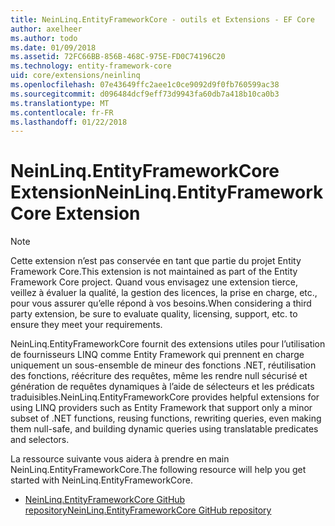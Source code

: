 ```yaml
---
title: NeinLinq.EntityFrameworkCore - outils et Extensions - EF Core
author: axelheer
ms.author: todo
ms.date: 01/09/2018
ms.assetid: 72FC66BB-856B-468C-975E-FD0C74196C20
ms.technology: entity-framework-core
uid: core/extensions/neinlinq
ms.openlocfilehash: 07e43649ffc2aee1c0ce9092d9f0fb760599ac38
ms.sourcegitcommit: d096484dcf9eff73d9943fa60db7a418b10ca0b3
ms.translationtype: MT
ms.contentlocale: fr-FR
ms.lasthandoff: 01/22/2018
---
```

# <a name="neinlinqentityframeworkcore-extension"></a><span data-ttu-id="fd081-102">NeinLinq.EntityFrameworkCore Extension</span><span class="sxs-lookup"><span data-stu-id="fd081-102">NeinLinq.EntityFrameworkCore Extension</span></span>

> [!NOTE]  
> <span data-ttu-id="fd081-103">Cette extension n’est pas conservée en tant que partie du projet Entity Framework Core.</span><span class="sxs-lookup"><span data-stu-id="fd081-103">This extension is not maintained as part of the Entity Framework Core project.</span></span> <span data-ttu-id="fd081-104">Quand vous envisagez une extension tierce, veillez à évaluer la qualité, la gestion des licences, la prise en charge, etc., pour vous assurer qu’elle répond à vos besoins.</span><span class="sxs-lookup"><span data-stu-id="fd081-104">When considering a third party extension, be sure to evaluate quality, licensing, support, etc. to ensure they meet your requirements.</span></span>

<span data-ttu-id="fd081-105">NeinLinq.EntityFrameworkCore fournit des extensions utiles pour l’utilisation de fournisseurs LINQ comme Entity Framework qui prennent en charge uniquement un sous-ensemble de mineur des fonctions .NET, réutilisation des fonctions, réécriture des requêtes, même les rendre null sécurisé et génération de requêtes dynamiques à l’aide de sélecteurs et les prédicats traduisibles.</span><span class="sxs-lookup"><span data-stu-id="fd081-105">NeinLinq.EntityFrameworkCore provides helpful extensions for using LINQ providers such as Entity Framework that support only a minor subset of .NET functions, reusing functions, rewriting queries, even making them null-safe, and building dynamic queries using translatable predicates and selectors.</span></span>

<span data-ttu-id="fd081-106">La ressource suivante vous aidera à prendre en main NeinLinq.EntityFrameworkCore.</span><span class="sxs-lookup"><span data-stu-id="fd081-106">The following resource will help you get started with NeinLinq.EntityFrameworkCore.</span></span>
* [<span data-ttu-id="fd081-107">NeinLinq.EntityFrameworkCore GitHub repository</span><span class="sxs-lookup"><span data-stu-id="fd081-107">NeinLinq.EntityFrameworkCore GitHub repository</span></span>](https://github.com/axelheer/nein-linq/)
